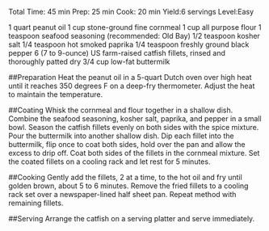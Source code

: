 Total Time:
45 min
Prep:
25 min
Cook:
20 min
Yield:6 servings
Level:Easy

1 quart peanut oil
1 cup stone-ground fine cornmeal
1 cup all purpose flour
1 teaspoon seafood seasoning (recommended: Old Bay)
1/2 teaspoon kosher salt
1/4 teaspoon hot smoked paprika
1/4 teaspoon freshly ground black pepper
6 (7 to 9-ounce) US farm-raised catfish fillets, rinsed and thoroughly patted dry
3/4 cup low-fat buttermilk


##Preparation
Heat the peanut oil in a 5-quart Dutch oven over high heat until it reaches 350 degrees F on a deep-fry thermometer. Adjust the heat to maintain the temperature.

##Coating
Whisk the cornmeal and flour together in a shallow dish. Combine the seafood seasoning, kosher salt, paprika, and pepper in a small bowl. Season the catfish fillets evenly on both sides with the spice mixture. Pour the buttermilk into another shallow dish. Dip each fillet into the buttermilk, flip once to coat both sides, hold over the pan and allow the excess to drip off. Coat both sides of the fillets in the cornmeal mixture. Set the coated fillets on a cooling rack and let rest for 5 minutes.

##Cooking 
Gently add the fillets, 2 at a time, to the hot oil and fry until golden brown, about 5 to 6 minutes. Remove the fried fillets to a cooling rack set over a newspaper-lined half sheet pan. Repeat method with remaining fillets. 

##Serving
Arrange the catfish on a serving platter and serve immediately.